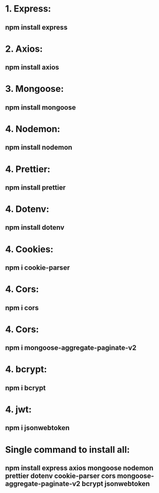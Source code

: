# 1. Express:
## npm install express

# 2. Axios:
## npm install axios

# 3. Mongoose:
## npm install mongoose

# 4. Nodemon:
## npm install nodemon

# 4. Prettier:
## npm install prettier

# 4. Dotenv:
## npm install dotenv

# 4. Cookies:
## npm i cookie-parser

# 4. Cors:
## npm i cors

# 4. Cors:
## npm i mongoose-aggregate-paginate-v2

# 4. bcrypt:
## npm i bcrypt

# 4. jwt:
## npm i jsonwebtoken

# Single command to install all:
## npm install express axios mongoose nodemon prettier dotenv cookie-parser cors mongoose-aggregate-paginate-v2 bcrypt jsonwebtoken

